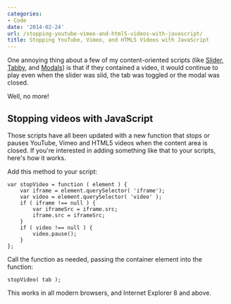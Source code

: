 ```yaml
---
categories:
- Code
date: '2014-02-24'
url: /stopping-youtube-vimeo-and-html5-videos-with-javascript/
title: Stopping YouTube, Vimeo, and HTML5 Videos with JavaScript
---
```


One annoying thing about a few of my content-oriented scripts (like <a href="http://cferdinandi.github.io/slider/">Slider</a>, <a href="http://cferdinandi.github.io/tabby/">Tabby</a>, and <a href="http://cferdinandi.github.io/modals/">Modals</a>) is that if they contained a video, it would continue to play even when the slider was slid, the tab was toggled or the modal was closed.

Well, no more!

<!--more-->

<h2>Stopping videos with JavaScript</h2>

Those scripts have all been updated with a new function that stops or pauses YouTube, Vimeo and HTML5 videos when the content area is closed. If you're interested in adding something like that to your scripts, here's how it works.

Add this method to your script:

<pre><code class="language-javascript">var stopVideo = function ( element ) {
    var iframe = element.querySelector( 'iframe');
    var video = element.querySelector( 'video' );
    if ( iframe !== null ) {
        var iframeSrc = iframe.src;
        iframe.src = iframeSrc;
    }
    if ( video !== null ) {
        video.pause();
    }
};</code></pre>

Call the function as needed, passing the container element into the function:

<pre><code class="language-javascript">stopVideo( tab );</code></pre>

This works in all modern browsers, and Internet Explorer 8 and above.